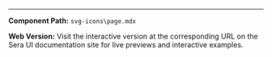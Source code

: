 

---

**Component Path:** `svg-icons\page.mdx`

**Web Version:** Visit the interactive version at the corresponding URL on the Sera UI documentation site for live previews and interactive examples.
